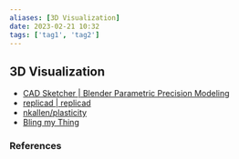 ```yaml
---
aliases: [3D Visualization]
date: 2023-02-21 10:32
tags: ['tag1', 'tag2']
---
```


## 3D Visualization

- [CAD Sketcher | Blender Parametric Precision Modeling](https://www.cadsketcher.com/)
- [replicad | replicad](https://replicad.xyz/)
- [nkallen/plasticity](https://github.com/nkallen/plasticity)
- [Bling my Thing](https://blingmything.sgenoud.com/)

### References

